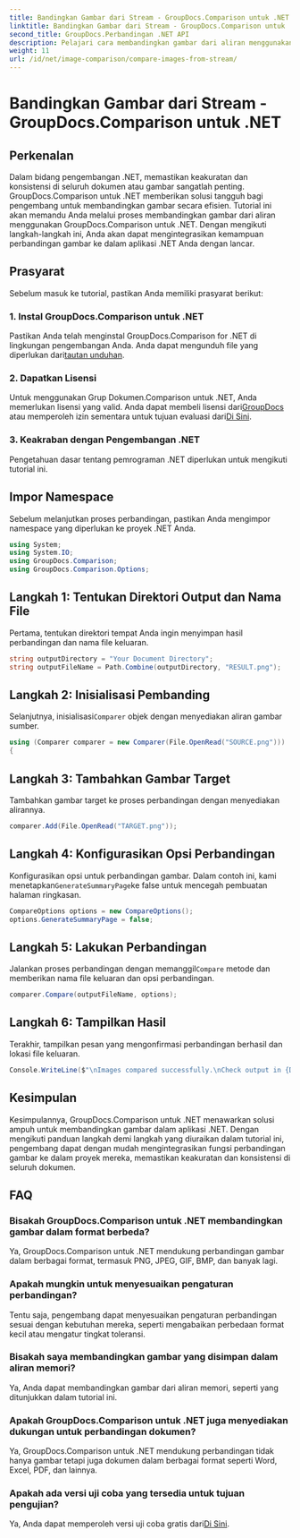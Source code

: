 ```yaml
---
title: Bandingkan Gambar dari Stream - GroupDocs.Comparison untuk .NET
linktitle: Bandingkan Gambar dari Stream - GroupDocs.Comparison untuk .NET
second_title: GroupDocs.Perbandingan .NET API
description: Pelajari cara membandingkan gambar dari aliran menggunakan GroupDocs.Comparison untuk .NET. Panduan langkah demi langkah untuk integrasi yang lancar ke dalam aplikasi .NET.
weight: 11
url: /id/net/image-comparison/compare-images-from-stream/
---
```


# Bandingkan Gambar dari Stream - GroupDocs.Comparison untuk .NET

## Perkenalan
Dalam bidang pengembangan .NET, memastikan keakuratan dan konsistensi di seluruh dokumen atau gambar sangatlah penting. GroupDocs.Comparison untuk .NET memberikan solusi tangguh bagi pengembang untuk membandingkan gambar secara efisien. Tutorial ini akan memandu Anda melalui proses membandingkan gambar dari aliran menggunakan GroupDocs.Comparison untuk .NET. Dengan mengikuti langkah-langkah ini, Anda akan dapat mengintegrasikan kemampuan perbandingan gambar ke dalam aplikasi .NET Anda dengan lancar.
## Prasyarat
Sebelum masuk ke tutorial, pastikan Anda memiliki prasyarat berikut:
### 1. Instal GroupDocs.Comparison untuk .NET
Pastikan Anda telah menginstal GroupDocs.Comparison for .NET di lingkungan pengembangan Anda. Anda dapat mengunduh file yang diperlukan dari[tautan unduhan](https://releases.groupdocs.com/comparison/net/).
### 2. Dapatkan Lisensi
 Untuk menggunakan Grup Dokumen.Comparison untuk .NET, Anda memerlukan lisensi yang valid. Anda dapat membeli lisensi dari[GroupDocs](https://purchase.groupdocs.com/buy) atau memperoleh izin sementara untuk tujuan evaluasi dari[Di Sini](https://purchase.groupdocs.com/temporary-license/).
### 3. Keakraban dengan Pengembangan .NET
Pengetahuan dasar tentang pemrograman .NET diperlukan untuk mengikuti tutorial ini.

## Impor Namespace
Sebelum melanjutkan proses perbandingan, pastikan Anda mengimpor namespace yang diperlukan ke proyek .NET Anda. 
```csharp
using System;
using System.IO;
using GroupDocs.Comparison;
using GroupDocs.Comparison.Options;
```
## Langkah 1: Tentukan Direktori Output dan Nama File
Pertama, tentukan direktori tempat Anda ingin menyimpan hasil perbandingan dan nama file keluaran.
```csharp
string outputDirectory = "Your Document Directory";
string outputFileName = Path.Combine(outputDirectory, "RESULT.png");
```
## Langkah 2: Inisialisasi Pembanding
 Selanjutnya, inisialisasi`Comparer` objek dengan menyediakan aliran gambar sumber.
```csharp
using (Comparer comparer = new Comparer(File.OpenRead("SOURCE.png")))
{
```
## Langkah 3: Tambahkan Gambar Target
Tambahkan gambar target ke proses perbandingan dengan menyediakan alirannya.
```csharp
comparer.Add(File.OpenRead("TARGET.png"));
```
## Langkah 4: Konfigurasikan Opsi Perbandingan
 Konfigurasikan opsi untuk perbandingan gambar. Dalam contoh ini, kami menetapkan`GenerateSummaryPage`ke false untuk mencegah pembuatan halaman ringkasan.
```csharp
CompareOptions options = new CompareOptions();
options.GenerateSummaryPage = false;
```
## Langkah 5: Lakukan Perbandingan
 Jalankan proses perbandingan dengan memanggil`Compare` metode dan memberikan nama file keluaran dan opsi perbandingan.
```csharp
comparer.Compare(outputFileName, options);
```
## Langkah 6: Tampilkan Hasil
Terakhir, tampilkan pesan yang mengonfirmasi perbandingan berhasil dan lokasi file keluaran.
```csharp
Console.WriteLine($"\nImages compared successfully.\nCheck output in {Directory.GetCurrentDirectory()}.");
```

## Kesimpulan
Kesimpulannya, GroupDocs.Comparison untuk .NET menawarkan solusi ampuh untuk membandingkan gambar dalam aplikasi .NET. Dengan mengikuti panduan langkah demi langkah yang diuraikan dalam tutorial ini, pengembang dapat dengan mudah mengintegrasikan fungsi perbandingan gambar ke dalam proyek mereka, memastikan keakuratan dan konsistensi di seluruh dokumen.
## FAQ
### Bisakah GroupDocs.Comparison untuk .NET membandingkan gambar dalam format berbeda?
Ya, GroupDocs.Comparison untuk .NET mendukung perbandingan gambar dalam berbagai format, termasuk PNG, JPEG, GIF, BMP, dan banyak lagi.
### Apakah mungkin untuk menyesuaikan pengaturan perbandingan?
Tentu saja, pengembang dapat menyesuaikan pengaturan perbandingan sesuai dengan kebutuhan mereka, seperti mengabaikan perbedaan format kecil atau mengatur tingkat toleransi.
### Bisakah saya membandingkan gambar yang disimpan dalam aliran memori?
Ya, Anda dapat membandingkan gambar dari aliran memori, seperti yang ditunjukkan dalam tutorial ini.
### Apakah GroupDocs.Comparison untuk .NET juga menyediakan dukungan untuk perbandingan dokumen?
Ya, GroupDocs.Comparison untuk .NET mendukung perbandingan tidak hanya gambar tetapi juga dokumen dalam berbagai format seperti Word, Excel, PDF, dan lainnya.
### Apakah ada versi uji coba yang tersedia untuk tujuan pengujian?
 Ya, Anda dapat memperoleh versi uji coba gratis dari[Di Sini](https://releases.groupdocs.com/).
